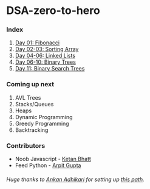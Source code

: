 # DSA-zero-to-hero

### Index
1. [Day 01: Fibonacci](Day01/)
2. [Day 02-03: Sorting Array](Day02-03/)
3. [Day 04-06: Linked Lists](Day04-06/)
4. [Day 06-10: Binary Trees](Day06-10/)
5. [Day 11: Binary Search Trees](Day11/)


### Coming up next
1. AVL Trees
2. Stacks/Queues
3. Heaps
4. Dynamic Programming
5. Greedy Programming
6. Backtracking

### Contributors
* Noob Javascript - [Ketan Bhatt](https://github.com/ketanbhatt)
* Feed Python - [Arpit Gupta](https://github.com/TigerApps)


###### Huge thanks to [Ankan Adhikari](https://twitter.com/firehawk895) for setting up [this path](https://trello.com/b/LIaxkSqZ/dsa-zero-to-hero).
